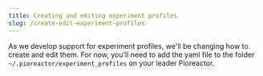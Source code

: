 ```yaml
---
title: Creating and editing experiment profiles
slug: /create-edit-experiment-profiles
---
```


As we develop support for experiment profiles, we'll be changing how to create and edit them. For now, you'll need to add the yaml file to the folder `~/.pioreactor/experiment_profiles` on your leader Pioreactor.